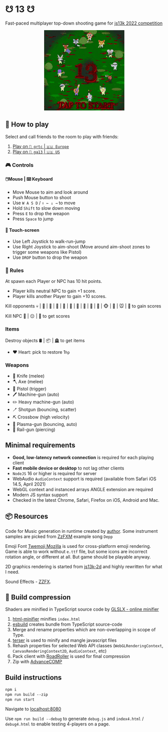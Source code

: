 # ☋ 13 ☋

Fast-paced multiplayer top-down shooting game for [js13k 2022 competition](https://js13kgames.com/)

<p align="center">
<img src="./images/13logo.gif">
</p>

## 📖 How to play

Select and call friends to the room to play with friends:

1. [Play on `🚪 grtc` | `🇪🇺 Europe`](https://grtc.herokuapp.com/)
2. [Play on `🚪 ga13` | `🇺🇸 US`](https://ga13.herokuapp.com/)

### 🎮 Controls

#### 🖱️Mouse | ⌨️ Keyboard
- Move Mouse to aim and look around
- Push Mouse button to shoot
- Use `W A S D` / `↑ ← ↓ →` to move
- Hold `Shift` to slow down moving
- Press `E` to drop the weapon
- Press `Space` to jump

#### 📱 Touch-screen
- Use Left Joystick to walk-run-jump
- Use Right Joystick to aim-shoot (Move around aim-shoot zones to trigger some weapons like Pistol)
- Use `DROP` button to drop the weapon

### 📜 Rules 

At spawn each Player or NPC has 10 hit points.

- Player kills neutral NPC to gain +1 score.
- Player kills another Player to gain +10 scores.

Kill opponents 💀 | 👹 | 🤡 | 🤖 | 🎃 | 🦝 | 🐙 | 🐰 | 🦌 | 🐺 | 🐵 | 🦊 | 🐭 | 🦍 to gain scores

Kill NPC 🍅 | 😐 | 🐷 to get scores

### Items

Destroy objects 🛢 | 📦 | 🪦 to get items

- ❤️ Heart: pick to restore 1`hp`

### Weapons

- 🔪 Knife (melee)
- 🪓 Axe (melee)
- 🔫 Pistol (trigger)
- 🖊 Machine-gun (auto)
- ️✏️ Heavy machine-gun (auto)
- 🪥 Shotgun (bouncing, scatter)
- ⛏ Crossbow (high velocity)
- 🔌 Plasma-gun (bouncing, auto)
- 🧵 Rail-gun (piercing)

## Minimal requirements

- **Good, low-latency network connection** is required for each playing client
- **Fast mobile device or desktop** to not lag other clients
- `NodeJS` 16 or higher is required for server
- WebAudio `AudioContext` support is required (available from Safari iOS 14.5, April 2021)
- WebGL context and instanced arrays ANGLE extension are required
- Modern JS syntax support
- Checked in the latest Chrome, Safari, Firefox on iOS, Android and Mac.

## 📦 Resources

Code for Music generation in runtime created by [author](https://twitter.com/eliaskuvoice). Some instrument samples are picked from [ZzFXM](https://keithclark.github.io/ZzFXM/) example song `Depp`

Emoji Font [Twemoji Mozilla](https://github.com/mozilla/twemoji-colr/releases) is used for cross-platform emoji rendering. Game is able to work without `e.ttf` file, but some icons are incorrect rotation angle, or different at all. But game should be playable anyway.

2D graphics rendering is started from [js13k-2d](https://github.com/kutuluk/js13k-2d) and highly rewritten for what I need.

Sound Effects - [ZZFX](https://github.com/KilledByAPixel/ZzFX).

## 💾 Build compression

Shaders are minified in TypeScript source code by [GLSLX - online minifier](https://evanw.github.io/glslx/)

1. [html-minifier](https://github.com/kangax/html-minifier) minifies `index.html`
2. [esbuild](https://github.com/evanw/esbuild) creates bundle from TypeScript source-code
3. Merge and rename properties which are non-overlapping in scope of Type.
4. [terser](https://github.com/terser/terser) is used to minify and mangle javascript files
5. Rehash properties for selected Web API classes (`WebGLRenderingContext`, `CanvasRenderingContext2D`, `AudioContext`, etc)
6. Pack client with [RoadRoller](https://github.com/lifthrasiir/roadroller) is used for final compression
7. Zip with [AdvanceCOMP](https://www.advancemame.it/comp-readme.html)

## Build instructions

```shell
npm i
npm run build --zip
npm run start
```

Navigate to [localhost:8080](http://localhost:8080)

Use `npm run build --debug` to generate `debug.js` and `index4.html` / `debug4.html` to enable testing 4-players on a page.

